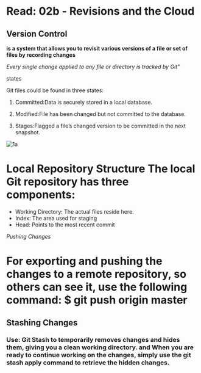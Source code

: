 # Read: 02b - Revisions and the Cloud

## Version Control
 **is a system that allows you to revisit various versions of a file or set of files by recording changes**

*Every single change applied to any file or directory is tracked by Git"*

states

Git files could be found in three states:

1. Committed:Data is securely stored in a local database.

2. Modified:File has been changed but not committed to the database.

3. Stages:Flagged a file’s changed version to be committed in the next snapshot. 

![1a](https://i.morioh.com/2019/11/11/1f265e2d4c43.jpg)



# Local Repository Structure The local Git repository has three components:

* Working Directory: The actual files reside here.
* Index: The area used for staging
* Head: Points to the most recent commit 

*Pushing Changes*

# For exporting and pushing the changes to a remote repository, so others can see it, use the following command: $ git push origin master

## Stashing Changes

### Use: Git Stash to temporarily removes changes and hides them, giving you a clean working directory. and When you are ready to continue working on the changes, simply use the git stash apply command to retrieve the hidden changes.
